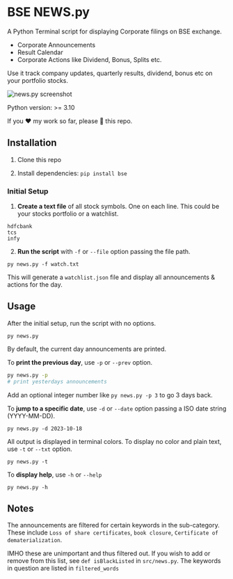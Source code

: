 # BSE NEWS.py

A Python Terminal script for displaying Corporate filings on BSE exchange.

- Corporate Announcements
- Result Calendar
- Corporate Actions like Dividend, Bonus, Splits etc.

Use it track company updates, quarterly results, dividend, bonus etc on your portfolio stocks.

![news.py screenshot](https://res.cloudinary.com/doyu4uovr/image/upload/s--RpyXwBKg--/c_scale,f_auto,w_800/v1698149118/stock-news/news_t3l3o8.png)

Python version: >= 3.10

If you ❤️ my work so far, please 🌟 this repo.

## Installation

1. Clone this repo

2. Install dependencies: `pip install bse`

### Initial Setup

1. **Create a text file** of all stock symbols. One on each line. This could be your stocks portfolio or a watchlist.

```
hdfcbank
tcs
infy
```

2. **Run the script** with `-f` or `--file` option passing the file path.

`py news.py -f watch.txt`

This will generate a `watchlist.json` file and display all announcements & actions for the day.

## Usage

After the initial setup, run the script with no options.

`py news.py`

By default, the current day announcements are printed.

To **print the previous day**, use `-p` or `--prev` option.

```bash
py news.py -p
# print yesterdays announcements
```

Add an optional integer number like `py news.py -p 3` to go 3 days back.

To **jump to a specific date**, use `-d` or `--date` option passing a ISO date string (YYYY-MM-DD).

`py news.py -d 2023-10-18`

All output is displayed in terminal colors. To display no color and plain text, use `-t` or `--txt` option.

`py news.py -t`

To **display help**, use `-h` or `--help`

`py news.py -h`

## Notes

The announcements are filtered for certain keywords in the sub-category. These include `Loss of share certificates`, `book closure`, `Certificate of dematerialization`.

IMHO these are unimportant and thus filtered out. If you wish to add or remove from this list, see `def isBlackListed` in `src/news.py`. The keywords in question are listed in `filtered_words`
